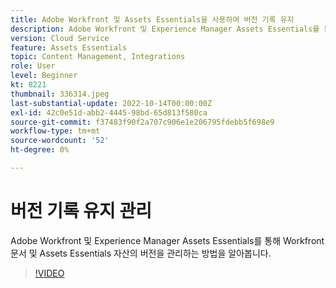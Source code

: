 ```yaml
---
title: Adobe Workfront 및 Assets Essentials을 사용하여 버전 기록 유지
description: Adobe Workfront 및 Experience Manager Assets Essentials를 통해 Workfront 문서 및 Assets Essentials 자산의 버전을 관리하는 방법을 알아봅니다.
version: Cloud Service
feature: Assets Essentials
topic: Content Management, Integrations
role: User
level: Beginner
kt: 8221
thumbnail: 336314.jpeg
last-substantial-update: 2022-10-14T00:00:00Z
exl-id: 42c0e51d-abb2-4445-98bd-65d813f580ca
source-git-commit: f37483f90f2a707c906e1e206795fdebb5f698e9
workflow-type: tm+mt
source-wordcount: '52'
ht-degree: 0%

---
```


# 버전 기록 유지 관리

Adobe Workfront 및 Experience Manager Assets Essentials를 통해 Workfront 문서 및 Assets Essentials 자산의 버전을 관리하는 방법을 알아봅니다.

>[!VIDEO](https://video.tv.adobe.com/v/336314/?quality=12&learn=on)
